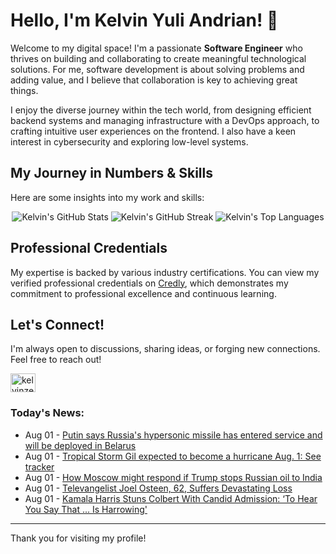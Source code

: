 # Hello, I'm Kelvin Yuli Andrian! 👋

Welcome to my digital space! I'm a passionate **Software Engineer** who thrives on building and collaborating to create meaningful technological solutions. For me, software development is about solving problems and adding value, and I believe that collaboration is key to achieving great things.

I enjoy the diverse journey within the tech world, from designing efficient backend systems and managing infrastructure with a DevOps approach, to crafting intuitive user experiences on the frontend. I also have a keen interest in cybersecurity and exploring low-level systems.

## My Journey in Numbers & Skills

Here are some insights into my work and skills:

<p align="center">
  <img src="https://github-readme-stats.vercel.app/api?username=kelvinzer0&show_icons=true&theme=radical" alt="Kelvin's GitHub Stats" />
  <img src="https://github-readme-streak-stats.herokuapp.com/?user=kelvinzer0&theme=radical" alt="Kelvin's GitHub Streak" />
  <img src="https://github-readme-stats.vercel.app/api/top-langs/?username=kelvinzer0&layout=compact&theme=radical" alt="Kelvin's Top Languages" />
</p>

## Professional Credentials

My expertise is backed by various industry certifications. You can view my verified professional credentials on [Credly](https://www.credly.com/users/kelvin-yuli-andrian/badges), which demonstrates my commitment to professional excellence and continuous learning.

## Let's Connect!

I'm always open to discussions, sharing ideas, or forging new connections. Feel free to reach out!

<p align="left">
    <a href="https://linkedin.com/in/kelvinzero" target="blank"><img align="center" src="https://cdn.jsdelivr.net/npm/simple-icons@3.0.1/icons/linkedin.svg" alt="kelvinzero" height="30" width="40" /></a>
</p>

### Today's News:

<!-- feed start -->
- Aug 01 - [Putin says Russia's hypersonic missile has entered service and will be deployed in Belarus](https://www.yahoo.com/news/articles/putin-says-russias-hypersonic-missile-125954103.html)
- Aug 01 - [Tropical Storm Gil expected to become a hurricane Aug. 1: See tracker](https://www.yahoo.com/news/articles/tropical-storm-gil-expected-become-114246377.html)
- Aug 01 - [How Moscow might respond if Trump stops Russian oil to India](https://finance.yahoo.com/news/moscow-might-respond-trump-stops-103621156.html)
- Aug 01 - [Televangelist Joel Osteen, 62, Suffers Devastating Loss](https://www.yahoo.com/entertainment/articles/televangelist-joel-osteen-62-suffers-091915442.html)
- Aug 01 - [Kamala Harris Stuns Colbert With Candid Admission: ‘To Hear You Say That ... Is Harrowing'](https://www.yahoo.com/news/articles/kamala-harris-stuns-colbert-candid-084233837.html)
<!-- feed end -->

---

Thank you for visiting my profile!